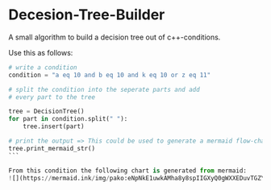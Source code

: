 # Decesion-Tree-Builder

A small algorithm to build a decision tree out of c++-conditions.

Use this as follows:

````python
# write a condition
condition = "a eq 10 and b eq 10 and k eq 10 or z eq 11"

# split the condition into the seperate parts and add
# every part to the tree

tree = DecisionTree()
for part in condition.split(" "):
    tree.insert(part)

# print the output => This could be used to generate a mermaid flow-chart
tree.print_mermaid_str()
```

From this condition the following chart is generated from mermaid:
![](https://mermaid.ink/img/pako:eNpNkE1uwkAMha8y8spIIGXyQ0gWXXEDuvTGZYaCIA4Nk0WLuHs9mShi589-z37yE46989DC98D3s_nck1iL_bAiKZDFrSKbzebDFFqh_4mDiS1JhhznE2YkOdps4ZyknhckfU1SJX89cUWyTYZq4i1JiV8LliTNu7zRxVnSN-m-XtzhdeGdCorkmBPbGLlEa2NrDq1rbY5_b50c1tD5oeOL0zc8SYwhCGffeYJWS-dPPN4CAclLpTyG_vArR2jDMPo1jHfHwe8vrA_soD3x7eFf_6TIXiE?type=png)](https://mermaid.live/edit#pako:eNpNkE1uwkAMha8y8spIIGXyQ0gWXXEDuvTGZYaCIA4Nk0WLuHs9mShi589-z37yE46989DC98D3s_nck1iL_bAiKZDFrSKbzebDFFqh_4mDiS1JhhznE2YkOdps4ZyknhckfU1SJX89cUWyTYZq4i1JiV8LliTNu7zRxVnSN-m-XtzhdeGdCorkmBPbGLlEa2NrDq1rbY5_b50c1tD5oeOL0zc8SYwhCGffeYJWS-dPPN4CAclLpTyG_vArR2jDMPo1jHfHwe8vrA_soD3x7eFf_6TIXiE)
